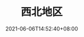 ---
title: "西北地区"
description: "陕西 甘肃 青海 宁夏 新疆"
date: 2021-06-06T14:52:40+08:00
draft: true
weight: 8
collapsible: true
---